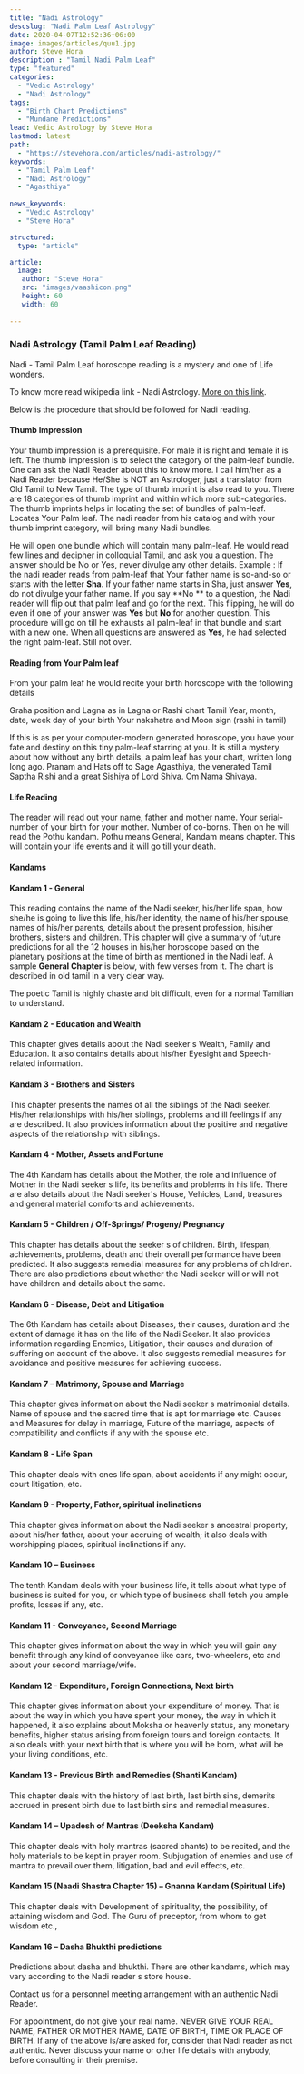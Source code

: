 ```yaml
---
title: "Nadi Astrology"
descslug: "Nadi Palm Leaf Astrology"
date: 2020-04-07T12:52:36+06:00
image: images/articles/quu1.jpg
author: Steve Hora
description : "Tamil Nadi Palm Leaf"
type: "featured"
categories: 
  - "Vedic Astrology"
  - "Nadi Astrology"
tags:
  - "Birth Chart Predictions"
  - "Mundane Predictions"
lead: Vedic Astrology by Steve Hora
lastmod: latest 
path:
  - "https://stevehora.com/articles/nadi-astrology/"
keywords:
  - "Tamil Palm Leaf"
  - "Nadi Astrology"
  - "Agasthiya"
  
news_keywords:
  - "Vedic Astrology"
  - "Steve Hora"

structured:
  type: "article"

article:
  image:
   author: "Steve Hora"
   src: "images/vaashicon.png"
   height: 60
   width: 60
  
---
```


### Nadi Astrology (Tamil Palm Leaf Reading)

Nadi - Tamil Palm Leaf horoscope reading is a mystery and one of Life wonders.

To know more read wikipedia link - Nadi Astrology. [More on this link](https://en.wikipedia.org/wiki/Nadi_astrology).

Below is the procedure that should be followed for Nadi reading.

#### Thumb Impression
Your thumb impression is a prerequisite. For male it is right and female it is left.
The thumb impression is to select the category of the palm-leaf bundle. One can ask the Nadi Reader about this to know more.
I call him/her as a Nadi Reader because He/She is NOT an Astrologer, just a translator from Old Tamil to New Tamil.
The type of thumb imprint is also read to you. There are 18 categories of thumb imprint and within which more sub-categories. The thumb imprints helps in locating the set of bundles of palm-leaf.
Locates Your Palm leaf.
The nadi reader from his catalog and with your thumb imprint category, will bring many Nadi bundles.

He will open one bundle which will contain many palm-leaf.
He would read few lines and decipher in colloquial Tamil, and ask you a question.
The answer should be No or Yes, never divulge any other details.
Example : If the nadi reader reads from palm-leaf that  Your father name is so-and-so or starts with the letter  **Sha**.  If your father name starts in Sha, just answer  **Yes**, do not divulge your father name.
If you say  **No ** to a question, the Nadi reader will flip out that palm leaf and go for the next.
This flipping, he will do even if one of your answer was  **Yes** but  **No** for another question.
This procedure will go on till he exhausts all palm-leaf in that bundle and start with a new one.
When all questions are answered as  **Yes**, he had selected the right palm-leaf. Still not over.
#### Reading from Your Palm leaf
From your palm leaf he would recite your birth horoscope with the following details

Graha position and Lagna as in Lagna or Rashi chart
Tamil Year, month, date, week day of your birth
Your nakshatra and Moon sign (rashi in tamil)

If this is as per your computer-modern generated horoscope, you have your fate and destiny on this tiny palm-leaf starring at you.
It is still a mystery about how without any birth details, a palm leaf has your chart, written long long ago.
Pranam and Hats off to Sage Agasthiya, the venerated Tamil Saptha Rishi and a great Sishiya of Lord Shiva.
Om Nama Shivaya.

#### Life Reading
The reader will read out your name, father and mother name.
Your serial-number of your birth for your mother. Number of co-borns.
Then on he will read the Pothu kandam. Pothu means General, Kandam means chapter.
This will contain your life events and it will go till your death.
#### Kandams
#### Kandam 1 - General
This reading contains the name of the Nadi seeker, his/her life span, how she/he is going to live this life, his/her identity, the name of his/her spouse, names of his/her parents, details about the present profession, his/her brothers, sisters and children. This chapter will give a summary of future predictions for all the 12 houses in his/her horoscope based on the planetary positions at the time of birth as mentioned in the Nadi leaf.
A sample  **General Chapter** is below, with few verses from it. The chart is described in old tamil in a very clear way.

The poetic Tamil is highly chaste and bit difficult, even for a normal Tamilian to understand.

#### Kandam 2 - Education and Wealth
This chapter gives details about the Nadi seeker s Wealth, Family and Education. It also contains details about his/her Eyesight and Speech-related information.
 
#### Kandam 3 - Brothers and Sisters
This chapter presents the names of all the siblings of the Nadi seeker. His/her relationships with his/her siblings, problems and ill feelings if any are described. It also provides information about the positive and negative aspects of the relationship with siblings.
 
#### Kandam 4 - Mother, Assets and Fortune
The 4th Kandam has details about the Mother, the role and influence of Mother in the Nadi seeker s life, its benefits and problems in his life. There are also details about the Nadi seeker's House, Vehicles, Land, treasures and general material comforts and achievements.
 
#### Kandam 5 - Children / Off-Springs/ Progeny/ Pregnancy
This chapter has details about the seeker s of children. Birth, lifespan, achievements, problems, death and their overall performance have been predicted. It also suggests remedial measures for any problems of children. There are also predictions about whether the Nadi seeker will or will not have children and details about the same.
 
#### Kandam 6 - Disease, Debt and Litigation
The 6th Kandam has details about Diseases, their causes, duration and the extent of damage it has on the life of the Nadi Seeker. It also provides information regarding Enemies, Litigation, their causes and duration of suffering on account of the above. It also suggests remedial measures for avoidance and positive measures for achieving success.
 
#### Kandam 7 – Matrimony, Spouse and Marriage
This chapter gives information about the Nadi seeker s matrimonial details. Name of spouse and the sacred time that is apt for marriage etc. Causes and Measures for delay in marriage, Future of the marriage, aspects of compatibility and conflicts if any with the spouse etc.
 
#### Kandam 8 - Life Span
This chapter deals with ones  life span, about accidents if any might occur, court litigation, etc.
 
#### Kandam 9 - Property, Father, spiritual inclinations
This chapter gives information about the Nadi seeker s ancestral property, about his/her father, about your accruing of wealth; it also deals with worshipping places, spiritual inclinations if any.
 
#### Kandam 10 – Business
The tenth Kandam deals with your business life, it tells about what type of business is suited for you, or which type of business shall fetch you ample profits, losses if any, etc.
 
#### Kandam 11 - Conveyance, Second Marriage
This chapter gives information about the way in which you will gain any benefit through any kind of conveyance like cars, two-wheelers, etc and about your second marriage/wife.
 
#### Kandam 12 - Expenditure, Foreign Connections, Next birth
This chapter gives information about your expenditure of money. That is about the way in which you have spent your money, the way in which it happened, it also explains about Moksha or heavenly status, any monetary benefits, higher status arising from foreign tours and foreign contacts. It also deals with your next birth that is where you will be born, what will be your living conditions, etc.
 
#### Kandam 13 - Previous Birth and Remedies (Shanti Kandam)
This chapter deals with the history of last birth, last birth sins, demerits accrued in present birth due to last birth sins and remedial measures.
 
#### Kandam 14 – Upadesh of Mantras (Deeksha Kandam)
This chapter deals with holy mantras (sacred chants) to be recited, and the holy materials to be kept in prayer room. Subjugation of enemies and use of mantra to prevail over them, litigation, bad and evil effects, etc.
 
#### Kandam 15 (Naadi Shastra Chapter 15) – Gnanna Kandam (Spiritual Life)
This chapter deals with Development of spirituality, the possibility, of attaining wisdom and God. The Guru of preceptor, from whom to get wisdom etc.,
 
#### Kandam 16 – Dasha Bhukthi predictions
Predictions about dasha and bhukthi.
There are other kandams, which may vary according to the Nadi reader s store house.

Contact us for a personnel meeting arrangement with an authentic Nadi Reader.

For appointment, do not give your real name.
NEVER GIVE YOUR REAL NAME, FATHER OR MOTHER NAME, DATE OF BIRTH, TIME OR PLACE OF BIRTH.
If any of the above is/are asked for, consider that Nadi reader as not authentic.
Never discuss your name or other life details with anybody, before consulting in their premise.